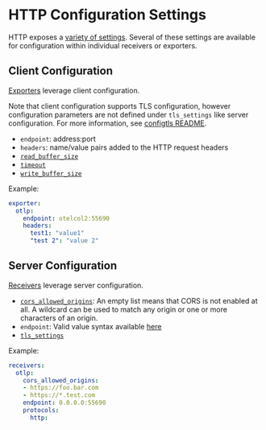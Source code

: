 # HTTP Configuration Settings

HTTP exposes a [variety of settings](https://golang.org/pkg/net/http/).
Several of these settings are available for configuration within individual
receivers or exporters.

## Client Configuration

[Exporters](https://github.com/open-telemetry/opentelemetry-collector/blob/main/exporter/README.md)
leverage client configuration.

Note that client configuration supports TLS configuration, however
configuration parameters are not defined under `tls_settings` like server
configuration. For more information, see [configtls
README](../configtls/README.md).

- `endpoint`: address:port
- `headers`: name/value pairs added to the HTTP request headers
- [`read_buffer_size`](https://golang.org/pkg/net/http/#Transport)
- [`timeout`](https://golang.org/pkg/net/http/#Client)
- [`write_buffer_size`](https://golang.org/pkg/net/http/#Transport)

Example:

```yaml
exporter:
  otlp:
    endpoint: otelcol2:55690
    headers:
      test1: "value1"
      "test 2": "value 2"
```

## Server Configuration

[Receivers](https://github.com/open-telemetry/opentelemetry-collector/blob/main/receiver/README.md)
leverage server configuration.

- [`cors_allowed_origins`](https://github.com/rs/cors): An empty list means
  that CORS is not enabled at all. A wildcard can be used to match any origin
  or one or more characters of an origin.
- `endpoint`: Valid value syntax available [here](https://github.com/grpc/grpc/blob/master/doc/naming.md)
- [`tls_settings`](../configtls/README.md)

Example:

```yaml
receivers:
  otlp:
    cors_allowed_origins:
    - https://foo.bar.com
    - https://*.test.com
    endpoint: 0.0.0.0:55690
    protocols:
      http:
```
